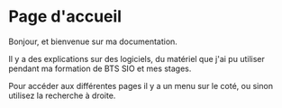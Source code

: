 # Page d'accueil

Bonjour, et bienvenue sur ma documentation.

Il y a des explications sur des logiciels, du matériel que j'ai pu utiliser pendant ma formation de BTS SIO et mes stages.

Pour accéder aux différentes pages il y a un menu sur le coté, ou sinon utilisez la recherche à droite.